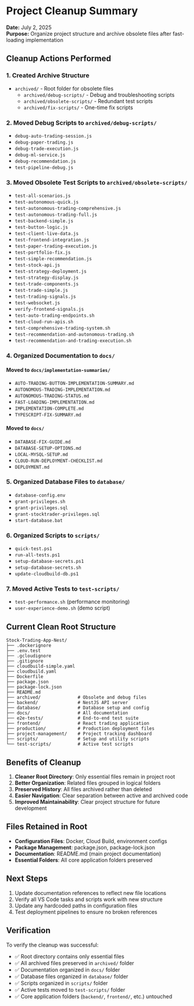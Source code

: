 # Project Cleanup Summary

**Date:** July 2, 2025  
**Purpose:** Organize project structure and archive obsolete files after fast-loading implementation

## Cleanup Actions Performed

### 1. Created Archive Structure

- `archived/` - Root folder for obsolete files
  - `archived/debug-scripts/` - Debug and troubleshooting scripts
  - `archived/obsolete-scripts/` - Redundant test scripts
  - `archived/fix-scripts/` - One-time fix scripts

### 2. Moved Debug Scripts to `archived/debug-scripts/`

- `debug-auto-trading-session.js`
- `debug-paper-trading.js`
- `debug-trade-execution.js`
- `debug-ml-service.js`
- `debug-recommendation.js`
- `test-pipeline-debug.js`

### 3. Moved Obsolete Test Scripts to `archived/obsolete-scripts/`

- `test-all-scenarios.js`
- `test-autonomous-quick.js`
- `test-autonomous-trading-comprehensive.js`
- `test-autonomous-trading-full.js`
- `test-backend-simple.js`
- `test-button-logic.js`
- `test-client-live-data.js`
- `test-frontend-integration.js`
- `test-paper-trading-execution.js`
- `test-portfolio-fix.js`
- `test-simple-recommendation.js`
- `test-stock-api.js`
- `test-strategy-deployment.js`
- `test-strategy-display.js`
- `test-trade-components.js`
- `test-trade-simple.js`
- `test-trading-signals.js`
- `test-websocket.js`
- `verify-frontend-signals.js`
- `test-auto-trading-endpoints.sh`
- `test-cloud-run-apis.sh`
- `test-comprehensive-trading-system.sh`
- `test-recommendation-and-autonomous-trading.sh`
- `test-recommendation-and-trading-execution.sh`

### 4. Organized Documentation to `docs/`

#### Moved to `docs/implementation-summaries/`

- `AUTO-TRADING-BUTTON-IMPLEMENTATION-SUMMARY.md`
- `AUTONOMOUS-TRADING-IMPLEMENTATION.md`
- `AUTONOMOUS-TRADING-STATUS.md`
- `FAST-LOADING-IMPLEMENTATION.md`
- `IMPLEMENTATION-COMPLETE.md`
- `TYPESCRIPT-FIX-SUMMARY.md`

#### Moved to `docs/`

- `DATABASE-FIX-GUIDE.md`
- `DATABASE-SETUP-OPTIONS.md`
- `LOCAL-MYSQL-SETUP.md`
- `CLOUD-RUN-DEPLOYMENT-CHECKLIST.md`
- `DEPLOYMENT.md`

### 5. Organized Database Files to `database/`

- `database-config.env`
- `grant-privileges.sh`
- `grant-privileges.sql`
- `grant-stocktrader-privileges.sql`
- `start-database.bat`

### 6. Organized Scripts to `scripts/`

- `quick-test.ps1`
- `run-all-tests.ps1`
- `setup-database-secrets.ps1`
- `setup-database-secrets.sh`
- `update-cloudbuild-db.ps1`

### 7. Moved Active Tests to `test-scripts/`

- `test-performance.sh` (performance monitoring)
- `user-experience-demo.sh` (demo script)

## Current Clean Root Structure

```
Stock-Trading-App-Nest/
├── .dockerignore
├── .env.test
├── .gcloudignore
├── .gitignore
├── cloudbuild-simple.yaml
├── cloudbuild.yaml
├── Dockerfile
├── package.json
├── package-lock.json
├── README.md
├── archived/              # Obsolete and debug files
├── backend/               # NestJS API server
├── database/              # Database setup and config
├── docs/                  # All documentation
├── e2e-tests/             # End-to-end test suite
├── frontend/              # React trading application
├── production/            # Production deployment files
├── project-management/    # Project tracking dashboard
├── scripts/               # Setup and utility scripts
└── test-scripts/          # Active test scripts
```

## Benefits of Cleanup

1. **Cleaner Root Directory**: Only essential files remain in project root
2. **Better Organization**: Related files grouped in logical folders
3. **Preserved History**: All files archived rather than deleted
4. **Easier Navigation**: Clear separation between active and archived code
5. **Improved Maintainability**: Clear project structure for future development

## Files Retained in Root

- **Configuration Files**: Docker, Cloud Build, environment configs
- **Package Management**: package.json, package-lock.json
- **Documentation**: README.md (main project documentation)
- **Essential Folders**: All core application folders preserved

## Next Steps

1. Update documentation references to reflect new file locations
2. Verify all VS Code tasks and scripts work with new structure
3. Update any hardcoded paths in configuration files
4. Test deployment pipelines to ensure no broken references

## Verification

To verify the cleanup was successful:

- ✅ Root directory contains only essential files
- ✅ All archived files preserved in `archived/` folder
- ✅ Documentation organized in `docs/` folder
- ✅ Database files organized in `database/` folder
- ✅ Scripts organized in `scripts/` folder
- ✅ Active tests moved to `test-scripts/` folder
- ✅ Core application folders (`backend/`, `frontend/`, etc.) untouched
